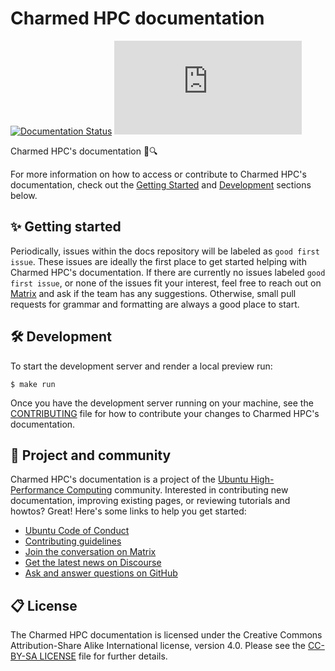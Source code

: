 # Charmed HPC documentation

[![Documentation Status](https://readthedocs.com/projects/canonical-charmed-hpc/badge/?version=latest)](https://canonical-charmed-hpc.readthedocs-hosted.com/en/latest/?badge=latest)
[![Matrix](https://img.shields.io/matrix/ubuntu-hpc%3Amatrix.org?logo=matrix&label=ubuntu-hpc)](https://matrix.to/#/#hpc:ubuntu.com)

Charmed HPC's documentation 📑🔍

For more information on how to access or contribute to Charmed HPC's
documentation, check out the [Getting Started](#-getting-started) and
[Development](#️-development) sections below.

## ✨ Getting started

Periodically, issues within the docs repository will be labeled as `good first issue`. These issues are ideally the first place to get started helping with Charmed HPC's documentation. If there are currently no issues labeled `good first issue`, or none of the issues fit your interest, feel free to reach out on [Matrix](https://matrix.to/#/#hpc:ubuntu.com) and ask if the team has any suggestions. Otherwise, small pull requests for grammar and formatting are always a good place to start.

## 🛠️ Development

To start the development server and render a local preview run:

```shell
$ make run
```

Once you have the development server running on your machine, see the
[CONTRIBUTING](./CONTRIBUTING.md) file for how to contribute your changes
to Charmed HPC's documentation.

## 🤝 Project and community

Charmed HPC's documentation is a project of the
[Ubuntu High-Performance Computing](https://ubuntu.com/community/governance/teams/hpc) community. Interested in contributing new documentation, improving existing pages, or reviewing tutorials and howtos? Great! Here's
some links to help you get started:

* [Ubuntu Code of Conduct](https://ubuntu.com/community/ethos/code-of-conduct)
* [Contributing guidelines](./CONTRIBUTING.md)
* [Join the conversation on Matrix](https://matrix.to/#/#hpc:ubuntu.com)
* [Get the latest news on Discourse](https://discourse.ubuntu.com/c/hpc/151)
* [Ask and answer questions on GitHub](https://github.com/orgs/charmed-hpc/discussions/categories/q-a)

## 📋 License

The Charmed HPC documentation is licensed
under the Creative Commons Attribution-Share Alike International license,
version 4.0. Please see the [CC-BY-SA LICENSE](./LICENSE) file for further details.
